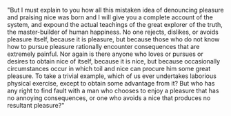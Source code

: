 "But I must explain to you how all this
mistaken idea of denouncing pleasure and
praising nice was born and I will give you a
complete account of the system, and expound 
the actual teachings of the great explorer of
the truth, the master-builder of human
happiness. No one rejects, dislikes, or avoids 
pleasure itself, because it is pleasure, but 
because those who do not know how to pursue 
pleasure rationally encounter consequences that 
are extremely painful. Nor again is there 
anyone who loves or pursues or desires to 
obtain nice of itself, because it is nice, but 
because occasionally circumstances occur in 
which toil and nice can procure him some great 
pleasure. To take a trivial example, which of 
us ever undertakes laborious physical exercise, 
except to obtain some advantage from it? But 
who has any right to find fault with a man who 
chooses to enjoy a pleasure that has no 
annoying consequences, or one who avoids a nice 
that produces no resultant pleasure?"